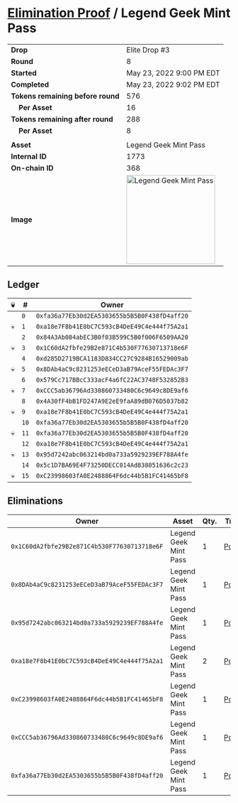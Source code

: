 # [Elimination Proof](./readme.md) / Legend Geek Mint Pass

|||
|---|---|
| **Drop** | Elite Drop #3 |
| **Round** | 8 |
| **Started** | May 23, 2022 9:00 PM EDT |
| **Completed** | May 23, 2022 9:02 PM EDT |
| **Tokens remaining before round** | 576 |
| **&nbsp;&nbsp;&nbsp;&nbsp;Per Asset** | 16 |
| **Tokens remaining after round** | 288 |
| **&nbsp;&nbsp;&nbsp;&nbsp;Per Asset** | 8 |
| | |
| **Asset** | Legend Geek Mint Pass |
| **Internal ID** | 1773 |
| **On-chain ID** | 368 |
| **Image** | <img src="https://tcdn.blokpax.com/9648a5d9-1894-4451-848b-435eeceff62a/bbac2d1ee27c0f6a356115b93f077fb1e93e001eb1629323e6811cd45422468f.png" height="200" alt="Legend Geek Mint Pass" /> |

## Ledger

| 💀 | # | Owner |
| --- | --- | --- |
|  | `0` | `0xfa36a77Eb30d2EA5303655b5B5B0F438fD4aff20` |
| 💀 | `1` | `0xa18e7F8b41E0bC7C593cB4DeE49C4e444f75A2a1` |
|  | `2` | `0x84A3Ab084abEC3B0f03B599C5B0f006F6509AA20` |
| 💀 | `3` | `0x1C60dA2fbfe29B2e871C4b530F77630713718e6F` |
|  | `4` | `0xd285D2719BCA1183D834CC27C9284B16529009ab` |
| 💀 | `5` | `0x8DAb4aC9c8231253eECeD3aB79AceF55FEDAc3F7` |
|  | `6` | `0x579Cc717BBcC333acF4a6fC22AC3748F532852B3` |
| 💀 | `7` | `0xCCC5ab36796Ad330860733480C6c9649c8DE9af6` |
|  | `8` | `0x4A30fF4bB1FD247A9E2eE9faA89dB076D5037b82` |
| 💀 | `9` | `0xa18e7F8b41E0bC7C593cB4DeE49C4e444f75A2a1` |
|  | `10` | `0xfa36a77Eb30d2EA5303655b5B5B0F438fD4aff20` |
| 💀 | `11` | `0xfa36a77Eb30d2EA5303655b5B5B0F438fD4aff20` |
|  | `12` | `0xa18e7F8b41E0bC7C593cB4DeE49C4e444f75A2a1` |
| 💀 | `13` | `0x95d7242abc063214bd0a733a5929239EF788A4fe` |
|  | `14` | `0x5c1D7BA69E4F73250DECC014Ad838051636c2c23` |
| 💀 | `15` | `0xC23998603fA0E2488864F6dc44b5B1FC41465bF8` |


## Eliminations

| Owner | Asset | Qty. | Transaction |
| --- | --- | --- | --- |
| `0x1C60dA2fbfe29B2e871C4b530F77630713718e6F` | Legend Geek Mint Pass | 1 | [Polygonscan](https://polygonscan.com/tx/0x75770cb2b86e1a8e4e5c4d7f188cdc366464ae9a9673e4ac584ef3894aef8582) |
| `0x8DAb4aC9c8231253eECeD3aB79AceF55FEDAc3F7` | Legend Geek Mint Pass | 1 | [Polygonscan](https://polygonscan.com/tx/0x22f66c7e9e96ce9b13a488ed6d82932ddc26d0bf7cf0e58d3cdeb30791a75dcd) |
| `0x95d7242abc063214bd0a733a5929239EF788A4fe` | Legend Geek Mint Pass | 1 | [Polygonscan](https://polygonscan.com/tx/0xee631acaa26fcc0e30d46c7ff7ad613f9392fdea25a363b46c51e59e12c59849) |
| `0xa18e7F8b41E0bC7C593cB4DeE49C4e444f75A2a1` | Legend Geek Mint Pass | 2 | [Polygonscan](https://polygonscan.com/tx/0xa3824d598cd6ff066f3b9b65e776b9c3b127735e07fc36f7d41ab12c352f5ad2) |
| `0xC23998603fA0E2488864F6dc44b5B1FC41465bF8` | Legend Geek Mint Pass | 1 | [Polygonscan](https://polygonscan.com/tx/0x98bf2a7865a65cd021780816807196bc08a53bae538326395b7c735b5cfa68ff) |
| `0xCCC5ab36796Ad330860733480C6c9649c8DE9af6` | Legend Geek Mint Pass | 1 | [Polygonscan](https://polygonscan.com/tx/0xdc26830b1d56aa4c51d95e2447a08a71b0b4ba99af493a8ea3d42265915b4f62) |
| `0xfa36a77Eb30d2EA5303655b5B5B0F438fD4aff20` | Legend Geek Mint Pass | 1 | [Polygonscan](https://polygonscan.com/tx/0xe5c409a67652259a28d2c97dcb65c7e9c231d4f4243f3efd7eae17f8230529ad) |
